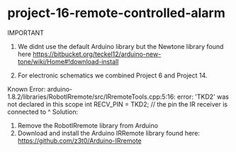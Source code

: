 # project-16-remote-controlled-alarm
IMPORTANT

1. We didnt use the default Arduino library but the Newtone library found here https://bitbucket.org/teckel12/arduino-new-tone/wiki/Home#!download-install

2. For electronic schematics we combined Project 6 and Project 14.

Known Error:
arduino-1.8.2/libraries/RobotIRremote/src/IRremoteTools.cpp:5:16: error: 'TKD2' was not declared in this scope
 int RECV_PIN = TKD2; // the pin the IR receiver is connected to
                ^
Solution:
1. Remove the RobotIRremote library from Arduino
2. Download and install the Arduino IRRemote library found here: https://github.com/z3t0/Arduino-IRremote





